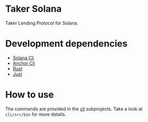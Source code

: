 # Taker Solana

Taker Lending Protocol for Solana.

# Development dependencies

* [Solana Cli](https://docs.solana.com/cli/install-solana-cli-tools)
* [Anchor Cli](https://project-serum.github.io/anchor/getting-started/installation.html)
* [Rust](https://rustup.rs/)
* [Just](https://github.com/casey/just)

# How to use

The commands are provided in the [cli](./cli) subprojects. Take a look at `cli/src/bin` for more details.
